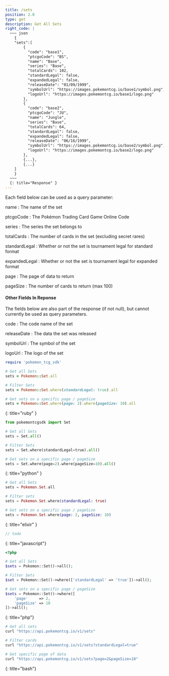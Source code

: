 ```yaml
---
title: /sets
position: 2.0
type: get
description: Get All Sets
right_code: |
  ~~~ json
    {  
    "sets":[  
        {
          "code": "base1",
          "ptcgoCode": "BS",
          "name": "Base",
          "series": "Base",
          "totalCards": 102,
          "standardLegal": false,
          "expandedLegal": false,
          "releaseDate": "01/09/1999",
          "symbolUrl": "https://images.pokemontcg.io/base1/symbol.png",
          "logoUrl": "https://images.pokemontcg.io/base1/logo.png"
        },
        {
          "code": "base2",
          "ptcgoCode": "JU",
          "name": "Jungle",
          "series": "Base",
          "totalCards": 64,
          "standardLegal": false,
          "expandedLegal": false,
          "releaseDate": "06/16/1999",
          "symbolUrl": "https://images.pokemontcg.io/base2/symbol.png",
          "logoUrl": "https://images.pokemontcg.io/base2/logo.png"
        },
        {...},
        {...}
    ]
    }
  ~~~
  {: title="Response" }
---
```


Each field below can be used as a query parameter:

name
: The name of the set

ptcgoCode
: The Pokémon Trading Card Game Online Code

series
: The series the set belongs to

totalCards
: The number of cards in the set (excluding secret rares)

standardLegal
: Whether or not the set is tournament legal for standard format

expandedLegal
: Whether or not the set is tournament legal for expanded format

page
: The page of data to return

pageSize
: The number of cards to return (max 100)

#### Other Fields In Reponse

The fields below are also part of the response (if not null), but cannot currently be used as query parameters.

code
: The code name of the set

releaseDate
: The data the set was released

symbolUrl
: The symbol of the set

logoUrl
: The logo of the set

~~~ ruby
require 'pokemon_tcg_sdk'

# Get all Sets
sets = Pokemon::Set.all

# Filter Sets
sets = Pokemon::Set.where(standardLegal: true).all

# Get sets on a specific page / pageSize
sets = Pokemon::Set.where(page: 2).where(pageSize: 10).all
~~~
{: title="ruby" }

~~~ python
from pokemontcgsdk import Set

# Get all Sets
sets = Set.all()

# Filter Sets
sets = Set.where(standardLegal=true).all()

# Get sets on a specific page / pageSize
sets = Set.where(page=2).where(pageSize=10).all()
~~~
{: title="python" }

~~~ elixir
# Get all Sets
sets = Pokemon.Set.all

# Filter sets
sets = Pokemon.Set.where(standardLegal: true)

# Get sets on a specific page / pageSize
sets = Pokemon.Set.where(page: 2, pageSize: 10)
~~~
{: title="elixir" }

~~~ javascript
// todo
~~~
{: title="javascript"}

~~~ php
<?php

# Get all Sets
$sets = Pokemon::Set()->all();

# Filter Sets
$set = Pokemon::Set()->where(['standardLegal' => 'true'])->all();

# Get sets on a specific page / pageSize
$sets = Pokemon::Set()->where([
    'page'     => 2,
    'pageSize' => 10
])->all();
~~~
{: title="php"}

~~~ bash
# Get all sets
curl "https://api.pokemontcg.io/v1/sets"

# Filter cards
curl "https://api.pokemontcg.io/v1/sets?standardLegal=true"

# Get specific page of data
curl "https://api.pokemontcg.io/v1/sets?page=2&pageSize=10"
~~~
{: title="bash"}